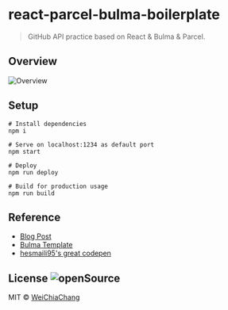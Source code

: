 # react-parcel-bulma-boilerplate

> GitHub API practice based on React & Bulma & Parcel.

## Overview
![Overview](https://i.imgur.com/CSWf8qQ.png)

## Setup
```shell
# Install dependencies
npm i

# Serve on localhost:1234 as default port
npm start

# Deploy
npm run deploy

# Build for production usage
npm run build
```

## Reference
- [Blog Post](http://blog.jakoblind.no/react-parcel/)
- [Bulma Template](https://dansup.github.io/bulma-templates/)
- [hesmaili95's great codepen](https://codepen.io/hesmaili95/pen/wGzodM)

## License ![openSource](https://badges.frapsoft.com/os/v1/open-source.svg?v=102)
MIT © [WeiChiaChang](https://github.com/WeiChiaChang)